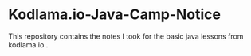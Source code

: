 # Kodlama.io-Java-Camp-Notice
 This repository contains the notes I took for the basic java lessons from kodlama.io .
